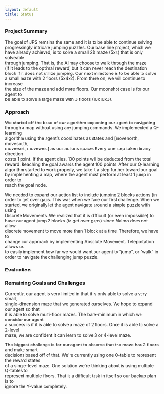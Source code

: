 ```yaml
---
layout: default
title: Status
---
```


### Project Summary

The goal of JPS remains the same and it is to be able to continue solving <br />
progressingly intricate jumping puzzles. Our base line project, which we <br />
have already achieved, is to solve a small 2D maze (5x4) that is only solveable <br />
through jumping. That is, the AI may choose to walk through the maze <br />
(if it leads to the optimal reward) but it can never reach the destination <br />
block if it does not utilize jumping. Our next milestone is to be able to solve <br />
a small maze with 2 floors (5x4x2). From there on, we will continue to increase <br />
the size of the maze and add more floors. Our moonshot case is for our agent to <br />
be able to solve a large maze with 3 floors (10x10x3). 

### Approach

We started off the base of our algorithm expecting our agent to navigating <br />
through a map without using any jumping commands. We implemented a Q-learning <br />
algorithm using the agent’s coordinates as states and [movenorth, movesouth, <br />
moveeast, movewest] as our actions space. Every one step taken in any direction <br />
costs 1 point. If the agent dies, 100 points will be deducted from the total <br />
reward. Reaching the goal awards the agent 100 points. After our Q-learning <br />
algorithm started to work properly, we take it a step further toward our goal <br />
by implementing a map, where the agent must perform at least 1 jump in order to <br />
reach the goal node. 
 
We needed to expand our action list to include jumping 2 blocks actions (in <br />
order to get over gaps. This was when we face our first challenge. When we <br />
started, we originally let the agent navigate around a simple puzzle with using <br />
Discrete Movements. We realized that it is difficult (or even impossible) to <br />
have our agent jump 2 blocks (to get over gaps) since Malmo does not allow <br />
discrete movement to move more than 1 block at a time. Therefore, we have to <br />
change our approach by implementing Absolute Movement. Teleportation allows us <br />
to easily implement how far we would want our agent to “jump”, or “walk” in <br />
order to navigate the challenging jump puzzle. 


### Evaluation

### Remaining Goals and Challenges

Currently, our agent is very limited in that it is only able to solve a very small, <br />
single-dimension maze that we generated ourselves. We hope to expand our agent so that <br />
it is able to solve multi-floor mazes. The bare-minimum in which we consider our agent <br />
a success is if it is able to solve a maze of 2 floors. Once it is able to solve a 2-level <br />
maze, we are confident it can learn to solve 3 or 4-level maze. <br />

The biggest challenge is for our agent to observe that the maze has 2 floors and make smart <br />
decisions based off of that. We're currently using one Q-table to represent the reward states <br />
of a single-level maze. One solution we're thinking about is using multiple Q-tables to <br />
represent multiple floors. That is a difficult task in itself so our backup plan is to <br />
ignore the Y-value completely.
